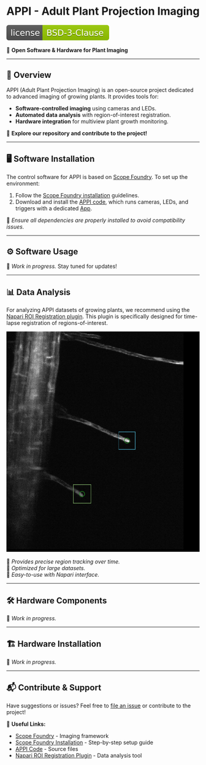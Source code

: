 # APPI - Adult Plant Projection Imaging

[![License](https://github.com/micropolimi/APPI/raw/main/images/licence_img.svg)](https://github.com/micropolimi/APPI/raw/main/LICENSE)

🚀 **Open Software & Hardware for Plant Imaging**

---

## 🌱 Overview
APPI (Adult Plant Projection Imaging) is an open-source project dedicated to advanced imaging of growing plants. It provides tools for:
- **Software-controlled imaging** using cameras and LEDs.
- **Automated data analysis** with region-of-interest registration.
- **Hardware integration** for multiview plant growth monitoring.

🔗 **Explore our repository and contribute to the project!**

---

## 🖥️ Software Installation
The control software for APPI is based on [Scope Foundry]. To set up the environment:
1. Follow the [Scope Foundry installation] guidelines.
2. Download and install the [APPI code], which runs cameras, LEDs, and triggers with a dedicated [App].

📌 _Ensure all dependencies are properly installed to avoid compatibility issues._

---

## ⚙️ Software Usage
🚧 _Work in progress._ Stay tuned for updates!

---

## 📊 Data Analysis
For analyzing APPI datasets of growing plants, we recommend using the [Napari ROI Registration plugin]. This plugin is specifically designed for time-lapse registration of regions-of-interest.

![Napari ROI Registration](https://github.com/micropolimi/APPI/raw/main/images/roi_registration.gif)

🔹 _Provides precise region tracking over time._  
🔹 _Optimized for large datasets._  
🔹 _Easy-to-use with Napari interface._

---

## 🛠️ Hardware Components
🚧 _Work in progress._

---

## 🏗️ Hardware Installation
🚧 _Work in progress._

---

## 📬 Contribute & Support
Have suggestions or issues? Feel free to [file an issue] or contribute to the project!

🔗 **Useful Links:**
- [Scope Foundry] - Imaging framework
- [Scope Foundry Installation] - Step-by-step setup guide
- [APPI Code] - Source files
- [Napari ROI Registration Plugin] - Data analysis tool

[Scope Foundry]: https://scopefoundry.org/
[Scope Foundry installation]: https://scopefoundry.org/docs/1_getting-started/
[file an issue]: https://github.com/micropolimi/APPI/issues
[Appi code]: https://github.com/micropolimi/APPI/raw/main/src
[App]: https://github.com/micropolimi/APPI/raw/main/src/plant_app.py
[Napari Roi Registration plugin]: https://www.napari-hub.org/plugins/napari-roi-registration